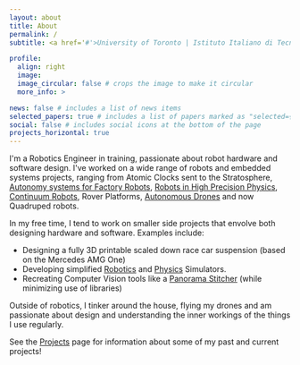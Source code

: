 ```yaml
---
layout: about
title: About
permalink: /
subtitle: <a href='#'>University of Toronto | Istituto Italiano di Tecnologia</a>

profile:
  align: right
  image:
  image_circular: false # crops the image to make it circular
  more_info: >

news: false # includes a list of news items
selected_papers: true # includes a list of papers marked as "selected={true}"
social: false # includes social icons at the bottom of the page
projects_horizontal: true
---
```


I'm a Robotics Engineer in training, passionate about robot hardware and software design. I've worked on a wide range of robots and embedded systems projects, ranging from Atomic Clocks sent to the Stratosphere, [Autonomy systems for Factory Robots](/projects/MORBSLAM), [Robots in High Precision Physics](/projects/MAGGIE), [Continuum Robots](/projects/Continuum_Robot_Joining), Rover Platforms, [Autonomous Drones](/projects/Autonomous_Drone) and now Quadruped robots.

In my free time, I tend to work on smaller side projects that envolve both designing hardware and software. Examples include:
- Designing a fully 3D printable scaled down race car suspension (based on the Mercedes AMG One)
- Developing simplified [Robotics](/projects/Robot_Simulator) and [Physics](/projects/biot-savart) Simulators.
- Recreating Computer Vision tools like a [Panorama Stitcher](/projects/Panorama_Stitcher) (while minimizing use of libraries)

Outside of robotics, I tinker around the house, flying my drones and am passionate about design and understanding the inner workings of the things I use regularly.

See the [Projects](/projects/) page for information about some of my past and current projects! 